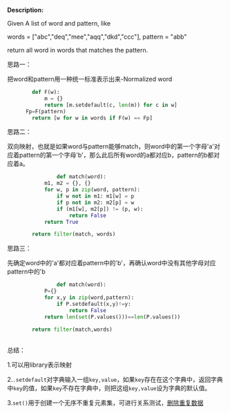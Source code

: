 **Description:**

Given A list of word and pattern, like 

words = ["abc","deq","mee","aqq","dkd","ccc"], pattern = "abb"

return all word in words that matches the pattern.

思路一：

把word和pattern用一种统一标准表示出来-Normalized word

```python
  		def F(w):
            m = {}
            return [m.setdefault(c, len(m)) for c in w]
      Fp=F(pattern)
        return [w for w in words if F(w) == Fp]
```

思路二：

双向映射，也就是如果word与pattern能够match，则word中的第一个字母'a'对应着pattern的第一个字母'b'，那么此后所有word的a都对应b，pattern的b都对应着a。

```python
				def match(word):
            m1, m2 = {}, {}
            for w, p in zip(word, pattern):
                if w not in m1: m1[w] = p
                if p not in m2: m2[p] = w
                if (m1[w], m2[p]) != (p, w):
                    return False
            return True

        return filter(match, words)
```

思路三：

先确定word中的'a'都对应着pattern中的'b'，再确认word中没有其他字母对应pattern中的'b

```python
				def match(word):
            P={}
            for x,y in zip(word,pattern):
                if P.setdefault(x,y)!=y:
                    return False
            return len(set(P.values()))==len(P.values())
            
        return filter(match,words)
                    
```



总结：

1.可以用library表示映射

2.`.setdefault`对字典输入一组`key,value`，如果`key`存在在这个字典中，返回字典中`key`的值，如果`key`不存在字典中，则把这组`key,value`设为字典的默认值。

3.`set()`用于创建一个无序不重复元素集，可进行关系测试，<u>删除重复数据</u>
